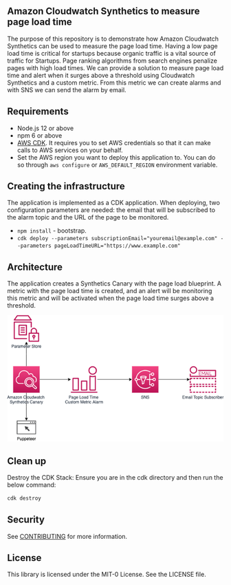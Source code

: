 ## Amazon Cloudwatch Synthetics to measure page load time
The purpose of this repository is to demonstrate how Amazon Cloudwatch Synthetics can be used to measure the page load time.
Having a low page load time is critical for startups because organic traffic is a vital source of traffic for Startups. Page ranking algorithms from search engines penalize pages with high load times. We can provide a solution to measure page load time and alert when it surges above a threshold using Cloudwatch Synthetics and a custom metric. From this metric we can create alarms and with SNS we can send the alarm by email.

## Requirements

* Node.js 12 or above
* npm 6 or above
* [AWS CDK](https://docs.aws.amazon.com/cdk/latest/guide/getting_started.html#getting_started_install). It requires you to set AWS credentials so that it can make calls to AWS services on your behalf.
* Set the AWS region you want to deploy this application to. You can do so through `aws configure` or `AWS_DEFAULT_REGION` environment variable.

## Creating the infrastructure

The application is implemented as a CDK application. When deploying, two configuration parameters are needed: the email that will be subscribed to the alarm topic and the URL of the page to be monitored.

* `npm install` - bootstrap.
* `cdk deploy --parameters subscriptionEmail="youremail@example.com" --parameters pageLoadTimeURL="https://www.example.com"` 

## Architecture

The application creates a Synthetics Canary with the page load blueprint. A metric with the page load time is created, and an alert will be monitoring this metric and will be activated when the page load time surges above a threshold.

![amazon-cloudwatch-synthetics-page-load-time](images/diagram.png)

##  Clean up
Destroy the CDK Stack:
Ensure you are in the cdk directory and then run the below command:

```bash
cdk destroy
```
## Security

See [CONTRIBUTING](CONTRIBUTING.md#security-issue-notifications) for more information.

## License

This library is licensed under the MIT-0 License. See the LICENSE file.
